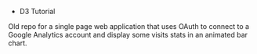 * D3 Tutorial

Old repo for a single page web application that uses OAuth to connect to a Google Analytics account and display some visits stats in an animated bar chart.
